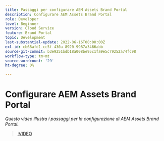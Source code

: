 ```yaml
---
title: Passaggi per configurare AEM Assets Brand Portal
description: Configurare AEM Assets Brand Portal
role: Developer
level: Beginner
version: Cloud Service
feature: Brand Portal
topic: Development
last-substantial-update: 2022-06-16T00:00:00Z
exl-id: cb68afd1-cc5f-430a-8920-9987a3466abb
source-git-commit: b3e9251bdb18a008be95c1fa9e5c79252a74fc98
workflow-type: tm+mt
source-wordcount: '29'
ht-degree: 0%

---
```


# Configurare AEM Assets Brand Portal

*Questo video illustra i passaggi per la configurazione di AEM Assets Brand Portal.*

>[!VIDEO](https://video.tv.adobe.com/v/335448?quality=12&learn=on)
